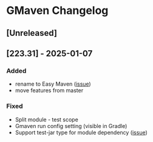 # GMaven Changelog

## [Unreleased]

## [223.31] - 2025-01-07
### Added

- rename to Easy Maven ([issue](https://github.com/grisha9/gmaven-plugin/issues/10))
- move features from master
### Fixed
- Split module - test scope
- Gmaven run config setting (visible in Gradle)
- Support test-jar type for module dependency ([issue](https://github.com/grisha9/gmaven-plugin/issues/15))
